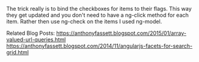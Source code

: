 The trick really is to bind the checkboxes for items to their flags. This way they get updated and you
don't need to have a ng-click method for each item. Rather then use ng-check on the items I used ng-model. 

Related Blog Posts:
https://anthonyfassett.blogspot.com/2015/01/array-valued-url-queries.html
https://anthonyfassett.blogspot.com/2014/11/angularjs-facets-for-search-grid.html